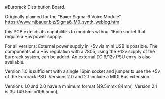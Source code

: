 #Eurorack Distribution Board.

Originally planned for the “Bauer Sigma-6 Voice Module”
https://www.mjbauer.biz/Sigma6_M0_synth_weblog.htm

this PCB extends its capabilities to modules without 16pin socket that require a +5v power supply.

For all versions:
External power supply in +5v via mini USB is possible.
The components of a +5v regulation with a 7805, using the +12v supply of the Eurorack system, can be added.
An external DC 9/12v PSU entry is also available.

Version 1.0 is sufficient with a single 16pin socket and jumper to use the +5v of the Eurorack PSU.
Versions 2.0 and 2.1 include a MIDI Bus extension.

Versions 1.0 and 2.0 have a minimum format (49.5mmx 84mm).
Version 2.1 is 3U (49.5mmx106.5mm);
